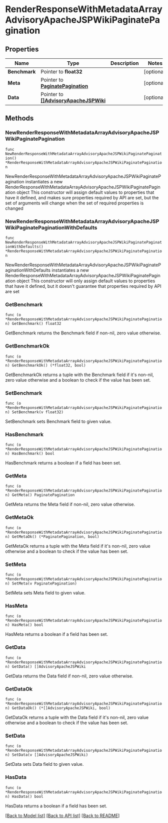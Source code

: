 # RenderResponseWithMetadataArrayAdvisoryApacheJSPWikiPaginatePagination

## Properties

Name | Type | Description | Notes
------------ | ------------- | ------------- | -------------
**Benchmark** | Pointer to **float32** |  | [optional] 
**Meta** | Pointer to [**PaginatePagination**](PaginatePagination.md) |  | [optional] 
**Data** | Pointer to [**[]AdvisoryApacheJSPWiki**](AdvisoryApacheJSPWiki.md) |  | [optional] 

## Methods

### NewRenderResponseWithMetadataArrayAdvisoryApacheJSPWikiPaginatePagination

`func NewRenderResponseWithMetadataArrayAdvisoryApacheJSPWikiPaginatePagination() *RenderResponseWithMetadataArrayAdvisoryApacheJSPWikiPaginatePagination`

NewRenderResponseWithMetadataArrayAdvisoryApacheJSPWikiPaginatePagination instantiates a new RenderResponseWithMetadataArrayAdvisoryApacheJSPWikiPaginatePagination object
This constructor will assign default values to properties that have it defined,
and makes sure properties required by API are set, but the set of arguments
will change when the set of required properties is changed

### NewRenderResponseWithMetadataArrayAdvisoryApacheJSPWikiPaginatePaginationWithDefaults

`func NewRenderResponseWithMetadataArrayAdvisoryApacheJSPWikiPaginatePaginationWithDefaults() *RenderResponseWithMetadataArrayAdvisoryApacheJSPWikiPaginatePagination`

NewRenderResponseWithMetadataArrayAdvisoryApacheJSPWikiPaginatePaginationWithDefaults instantiates a new RenderResponseWithMetadataArrayAdvisoryApacheJSPWikiPaginatePagination object
This constructor will only assign default values to properties that have it defined,
but it doesn't guarantee that properties required by API are set

### GetBenchmark

`func (o *RenderResponseWithMetadataArrayAdvisoryApacheJSPWikiPaginatePagination) GetBenchmark() float32`

GetBenchmark returns the Benchmark field if non-nil, zero value otherwise.

### GetBenchmarkOk

`func (o *RenderResponseWithMetadataArrayAdvisoryApacheJSPWikiPaginatePagination) GetBenchmarkOk() (*float32, bool)`

GetBenchmarkOk returns a tuple with the Benchmark field if it's non-nil, zero value otherwise
and a boolean to check if the value has been set.

### SetBenchmark

`func (o *RenderResponseWithMetadataArrayAdvisoryApacheJSPWikiPaginatePagination) SetBenchmark(v float32)`

SetBenchmark sets Benchmark field to given value.

### HasBenchmark

`func (o *RenderResponseWithMetadataArrayAdvisoryApacheJSPWikiPaginatePagination) HasBenchmark() bool`

HasBenchmark returns a boolean if a field has been set.

### GetMeta

`func (o *RenderResponseWithMetadataArrayAdvisoryApacheJSPWikiPaginatePagination) GetMeta() PaginatePagination`

GetMeta returns the Meta field if non-nil, zero value otherwise.

### GetMetaOk

`func (o *RenderResponseWithMetadataArrayAdvisoryApacheJSPWikiPaginatePagination) GetMetaOk() (*PaginatePagination, bool)`

GetMetaOk returns a tuple with the Meta field if it's non-nil, zero value otherwise
and a boolean to check if the value has been set.

### SetMeta

`func (o *RenderResponseWithMetadataArrayAdvisoryApacheJSPWikiPaginatePagination) SetMeta(v PaginatePagination)`

SetMeta sets Meta field to given value.

### HasMeta

`func (o *RenderResponseWithMetadataArrayAdvisoryApacheJSPWikiPaginatePagination) HasMeta() bool`

HasMeta returns a boolean if a field has been set.

### GetData

`func (o *RenderResponseWithMetadataArrayAdvisoryApacheJSPWikiPaginatePagination) GetData() []AdvisoryApacheJSPWiki`

GetData returns the Data field if non-nil, zero value otherwise.

### GetDataOk

`func (o *RenderResponseWithMetadataArrayAdvisoryApacheJSPWikiPaginatePagination) GetDataOk() (*[]AdvisoryApacheJSPWiki, bool)`

GetDataOk returns a tuple with the Data field if it's non-nil, zero value otherwise
and a boolean to check if the value has been set.

### SetData

`func (o *RenderResponseWithMetadataArrayAdvisoryApacheJSPWikiPaginatePagination) SetData(v []AdvisoryApacheJSPWiki)`

SetData sets Data field to given value.

### HasData

`func (o *RenderResponseWithMetadataArrayAdvisoryApacheJSPWikiPaginatePagination) HasData() bool`

HasData returns a boolean if a field has been set.


[[Back to Model list]](../README.md#documentation-for-models) [[Back to API list]](../README.md#documentation-for-api-endpoints) [[Back to README]](../README.md)


